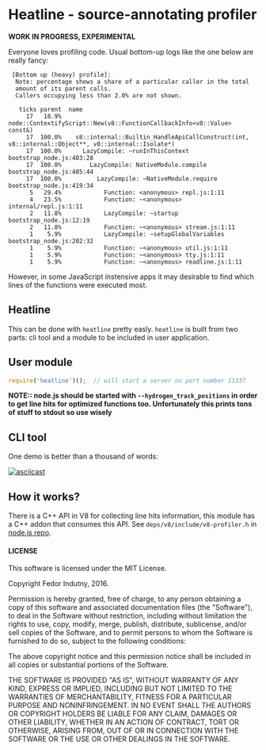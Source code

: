 # Heatline - source-annotating profiler

**WORK IN PROGRESS, EXPERIMENTAL**

Everyone loves profiling code. Usual bottom-up logs like the one below are
really fancy:

```
 [Bottom up (heavy) profile]:
  Note: percentage shows a share of a particular caller in the total
  amount of its parent calls.
  Callers occupying less than 2.0% are not shown.

   ticks parent  name
     17   18.9%  node::ContextifyScript::New(v8::FunctionCallbackInfo<v8::Value> const&)
     17  100.0%    v8::internal::Builtin_HandleApiCallConstruct(int, v8::internal::Object**, v8::internal::Isolate*)
     17  100.0%      LazyCompile: ~runInThisContext bootstrap_node.js:403:28
     17  100.0%        LazyCompile: NativeModule.compile bootstrap_node.js:485:44
     17  100.0%          LazyCompile: ~NativeModule.require bootstrap_node.js:419:34
      5   29.4%            Function: <anonymous> repl.js:1:11
      4   23.5%            Function: ~<anonymous> internal/repl.js:1:11
      2   11.8%            LazyCompile: ~startup bootstrap_node.js:12:19
      2   11.8%            Function: ~<anonymous> stream.js:1:11
      1    5.9%            LazyCompile: ~setupGlobalVariables bootstrap_node.js:202:32
      1    5.9%            Function: ~<anonymous> util.js:1:11
      1    5.9%            Function: ~<anonymous> tty.js:1:11
      1    5.9%            Function: ~<anonymous> readline.js:1:11
```

However, in some JavaScript instensive apps it may desirable to find which
lines of the functions were executed most.

## Heatline

This can be done with `heatline` pretty easly. `heatline` is built from two
parts: cli tool and a module to be included in user application.

## User module

```js
require('heatline')();  // will start a server on port number 11337
```

**NOTE:: node.js should be started with `--hydrogen_track_positions` in order
to get line hits for optimized functions too. Unfortunately this prints tons
of stuff to stdout so use wisely**

## CLI tool

One demo is better than a thousand of words:

[![asciicast](https://asciinema.org/a/4qlgmk89prjiehzn97xg3ye6b.png)](https://asciinema.org/a/4qlgmk89prjiehzn97xg3ye6b)

## How it works?

There is a C++ API in V8 for collecting line hits information, this module has a
C++ addon that consumes this API. See `deps/v8/include/v8-profiler.h` in
[node.js repo][0].

#### LICENSE

This software is licensed under the MIT License.

Copyright Fedor Indutny, 2016.

Permission is hereby granted, free of charge, to any person obtaining a
copy of this software and associated documentation files (the
"Software"), to deal in the Software without restriction, including
without limitation the rights to use, copy, modify, merge, publish,
distribute, sublicense, and/or sell copies of the Software, and to permit
persons to whom the Software is furnished to do so, subject to the
following conditions:

The above copyright notice and this permission notice shall be included
in all copies or substantial portions of the Software.

THE SOFTWARE IS PROVIDED "AS IS", WITHOUT WARRANTY OF ANY KIND, EXPRESS
OR IMPLIED, INCLUDING BUT NOT LIMITED TO THE WARRANTIES OF
MERCHANTABILITY, FITNESS FOR A PARTICULAR PURPOSE AND NONINFRINGEMENT. IN
NO EVENT SHALL THE AUTHORS OR COPYRIGHT HOLDERS BE LIABLE FOR ANY CLAIM,
DAMAGES OR OTHER LIABILITY, WHETHER IN AN ACTION OF CONTRACT, TORT OR
OTHERWISE, ARISING FROM, OUT OF OR IN CONNECTION WITH THE SOFTWARE OR THE
USE OR OTHER DEALINGS IN THE SOFTWARE.

[0]: https://github.com/nodejs/node/blob/master/deps/v8/include/v8-profiler.h
